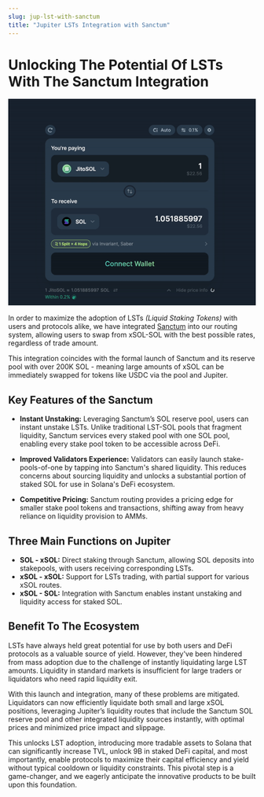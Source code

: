 ```yaml
---
slug: jup-lst-with-sanctum
title: "Jupiter LSTs Integration with Sanctum"
---
```


# Unlocking The Potential Of LSTs With The Sanctum Integration

![Sanctum](sanctum.gif)

In order to maximize the adoption of LSTs *(Liquid Staking Tokens)* with users and protocols alike, we have integrated [Sanctum](https://www.sanctum.so/) into our routing system, allowing users to swap from xSOL-SOL with the best possible rates, regardless of trade amount.

This integration coincides with the formal launch of Sanctum and its reserve pool with over 200K SOL - meaning large amounts of xSOL can be immediately swapped for tokens like USDC via the pool and Jupiter.

## Key Features of the Sanctum

- **Instant Unstaking:** Leveraging Sanctum’s SOL reserve pool, users can instant unstake LSTs. Unlike traditional LST-SOL pools that fragment liquidity, Sanctum services every staked pool with one SOL pool, enabling every stake pool token to be accessible across DeFi.

- **Improved Validators Experience:** Validators can easily launch stake-pools-of-one by tapping into Sanctum's shared liquidity. This reduces concerns about sourcing liquidity and unlocks a substantial portion of staked SOL for use in Solana's DeFi ecosystem.

- **Competitive Pricing:** Sanctum routing provides a pricing edge for smaller stake pool tokens and transactions, shifting away from heavy reliance on liquidity provision to AMMs.

## Three Main Functions on Jupiter

- **SOL - xSOL:** Direct staking through Sanctum, allowing SOL deposits into stakepools, with users receiving corresponding LSTs.
- **xSOL - xSOL:** Support for LSTs trading, with partial support for various xSOL routes.
- **xSOL - SOL:** Integration with Sanctum enables instant unstaking and liquidity access for staked SOL.

## Benefit To The Ecosystem

LSTs have always held great potential for use by both users and DeFi protocols as a valuable source of yield. However, they've been hindered from mass adoption due to the challenge of instantly liquidating large LST amounts. Liquidity in standard markets is insufficient for large traders or liquidators who need rapid liquidity exit.

With this launch and integration, many of these problems are mitigated. Liquidators can now efficiently liquidate both small and large xSOL positions, leveraging Jupiter’s liquidity routes that include the Sanctum SOL reserve pool and other integrated liquidity sources instantly, with optimal prices and minimized price impact and slippage.

This unlocks LST adoption, introducing more tradable assets to Solana that can significantly increase TVL, unlock 9B in staked DeFi capital, and most importantly, enable protocols to maximize their capital efficiency and yield without typical cooldown or liquidity constraints. This pivotal step is a game-changer, and we eagerly anticipate the innovative products to be built upon this foundation.
